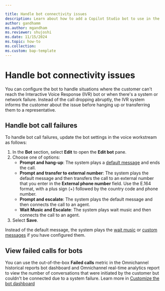 ```yaml
---

title: Handle bot connectivity issues
description: Learn about how to add a Copilot Studio bot to use in the voice channel in Omnichannel for Customer Service.
author: gandhamm
ms.author: mgandham
ms.reviewer: shujoshi
ms.date: 11/15/2024
ms.topic: how-to
ms.collection:
ms.custom: bap-template
---
```


# Handle bot connectivity issues

You can configure the bot to handle situations where the customer can't reach the Interactive Voice Response (IVR) bot or when there's a system or network failure. Instead of the call dropping abruptly, the IVR system informs the customer about the issue before hanging up or transferring them to a representative.

## Handle bot call failures

To handle bot call failures, update the bot settings in the voice workstream as follows:

1. In the **Bot** section, select **Edit** to open the **Edit bot** pane. 
1. Choose one of options:
    - **Prompt and hang-up**: The system plays a [default message](/dynamics365/customer-service/administer/configure-automated-message#preconfigured-automated-message-triggers) and ends the call.
    - **Prompt and transfer to external number**: The system plays the default message and then transfers the call to an external number that you enter in the **External phone number** field. Use the E.164 format, with a plus sign (+) followed by the country code and phone number.
    - **Prompt and escalate**: The system plays the default message and then connects the call to an agent.
    - **Wait Music and Escalate**: The system plays wait music and then connects the call to an agent.
1.  Select **Save**. 

Instead of the default message, the system plays the [wait music](/dynamics365/customer-service/administer/voice-channel-music#add-hold-and-wait-music-to-the-workstream?context=/dynamics365/contact-center/context/administer-context) or [custom messages](/dynamics365/customer-service/administer/configure-automated-message?context=/dynamics365/contact-center/context/administer-context) if you have configured them.


## View failed calls for bots

You can use the out-of-the-box **Failed calls** metric in the Omnichannel historical reports bot dashboard and Omnichannel real-time analytics report to view the number of conversations that were initiated by the customer but couldn't be connected due to a system failure. Learn more in [Customize the bot dashboard](../use/customize-agent-dashboard.md)